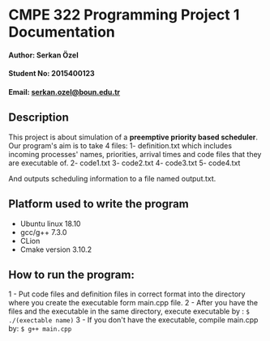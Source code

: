 # CMPE 322 Programming Project 1 Documentation

#### Author: Serkan Özel 
#### Student No: 2015400123
#### Email: serkan.ozel@boun.edu.tr

## Description 

This project is about simulation of a **preemptive priority based scheduler**. Our program's aim is to take 4 files:
1- definition.txt which includes incoming processes' names, priorities, arrival times and code files that they are executable of. 
2- code1.txt
3- code2.txt
4- code3.txt
5- code4.txt

And outputs scheduling information to a file named output.txt.

## Platform used to write the program

* Ubuntu linux 18.10
* gcc/g++ 7.3.0
* CLion 
* Cmake version 3.10.2
## How to run the program:

1 - Put code files and definition files in correct format into the directory where you create the executable form main.cpp file. 
2 - After you have the files and the executable in the same directory, execute executable by : 
`$ ./(exectable name)` 
3 - If you don't have the executable, compile main.cpp by:
`$ g++ main.cpp` 